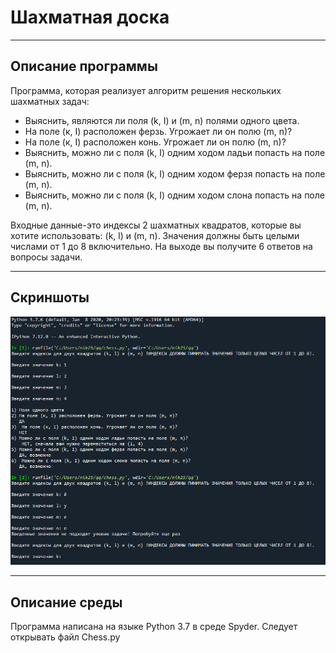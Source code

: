 # Шахматная доска
___
## Описание программы 
Программа, которая реализует алгоритм решения нескольких шахматных задач:
- Выяснить, являются ли поля (k, I) и (m, n) полями одного цвета.
- На поле (к, I) расположен ферзь. Угрожает ли он полю (m, n)?
- На поле (к, I) расположен конь. Угрожает ли он полю (m, n)?
- Выяснить, можно ли с поля (k, I) одним ходом ладьи попасть на поле (m, n).
- Выяснить, можно ли с поля (k, I) одним ходом ферзя попасть на поле (m, n).
- Выяснить, можно ли с поля (k, I) одним ходом слона попасть на поле (m, n).

Входные данные-это индексы 2 шахматных квадратов, которые вы хотите использовать: (k, l) и (m, n). Значения должны быть целыми числами от 1 до 8 включительно. На выходе вы получите 6 ответов на вопросы задачи. 
___
## Cкриншоты
![Иллюстрация к проекту](https://github.com/Pankratov25/chess/blob/main/Screenshots/Screenshot_1.png)
___
## Описание среды 
 Программа написана на языке Python 3.7 в среде Spyder. Следует открывать файл Chess.py

